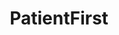 ---
hackday: "25-leicester"
title: "PatientFirst"
summary: "PatientFirst: An assessment tool that patients can fill out while waiting, automating data collection, and enhancing personalised care."
thumbnail: patient_first.jpg
team:
  - "Aangelo Gurusinghe"
  - "Sunil Mamtora"
  - "@toomuchmedic" 
  - "Kirti Sharma"
  - "Tim Wisniewski"
  - "Shakthi Nandakumar"
links:
  video: https://youtu.be/AfyhFZ5c8KA
  website: https://wn0znautvmp.typeform.com/to/aVclrNfR
  code:
    - "https://github.com/timwis/patient_first"
---